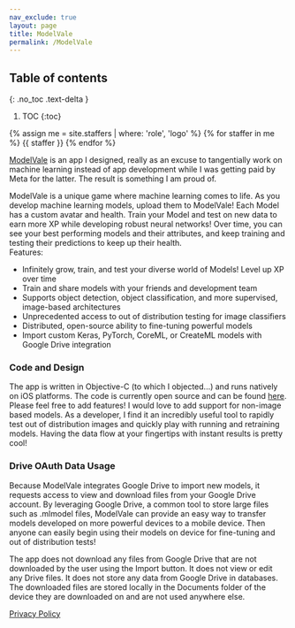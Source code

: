 ```yaml
---
nav_exclude: true
layout: page
title: ModelVale
permalink: /ModelVale
---
```

## Table of contents
{: .no_toc .text-delta }
1. TOC
{:toc}

{% assign me = site.staffers | where: 'role', 'logo' %}
{% for staffer in me %}
{{ staffer }}
{% endfor %}

[ModelVale](https://apps.apple.com/us/app/modelvale/id6443628022) is an app I designed, really as an excuse to tangentially work on machine learning
instead of app development while I was getting paid by Meta for the latter. The result is
something I am proud of.

ModelVale is a unique game where machine learning comes to life. As you develop machine learning models, upload them to ModelVale! Each Model has a custom avatar and health. 
Train your Model and test on new data to earn more XP while developing robust neural networks! 
Over time, you can see your best performing models and their attributes, and keep training and testing their predictions to keep up their health.  
Features:
- Infinitely grow, train, and test your diverse world of Models! Level up XP over time  
- Train and share models with your friends and development team  
- Supports object detection, object classification, and more supervised, image-based architectures  
- Unprecedented access to out of distribution testing for image classifiers  
- Distributed, open-source ability to fine-tuning powerful models  
- Import custom Keras, PyTorch, CoreML, or CreateML models with Google Drive integration

### Code and Design
The app is written in Objective-C (to which I objected...) and runs natively on iOS platforms.
The code is currently open source and can be found [here](https://github.com/chaytanc/ModelVale).
Please feel free to add features! I would love to add support for non-image based models.
As a developer, I find it an incredibly useful tool to rapidly test out of distribution images
and quickly play with running and retraining models. Having the data flow at your fingertips
with instant results is pretty cool!

### Drive OAuth Data Usage
Because ModelVale integrates Google Drive to import new models, it requests access to view and 
download files from your Google Drive account. By leveraging Google Drive, a common tool to store
large files such as .mlmodel files, ModelVale can provide an easy way to transfer models developed
on more powerful devices to a mobile device. Then anyone can easily begin using their models on device for
fine-tuning and out of distribution tests!

The app does not download any files from Google Drive that are not downloaded by the user using the 
Import button. It does not view or edit any Drive files. It does not store any data from Google Drive
in databases. The downloaded files are stored locally in the Documents folder of the device they are 
downloaded on and are not used anywhere else.

[Privacy Policy](https://github.com/chaytanc/ModelVale/blob/main/PrivacyPolicy.md)


